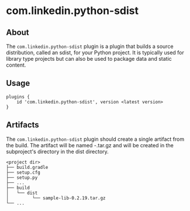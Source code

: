 # com.linkedin.python-sdist


## About
The `com.linkedin.python-sdist` plugin is a plugin that builds a source distribution, called an sdist, for your Python project. It is typically used for library type projects but can also be used to package data and static content.

## Usage

```
plugins {
    id 'com.linkedin.python-sdist', version <latest version>
}
```

## Artifacts

The `com.linkedin.python-sdist` plugin should create a single artifact from the build.
The artifact will be named <project name>-<project version>.tar.gz and will be created in the subproject's directory in the dist directory.

```
<project dir>
├── build.gradle
├── setup.cfg
├── setup.py
├── ...
├── build
│   └── dist
│         └── sample-lib-0.2.19.tar.gz
└── ...
```
